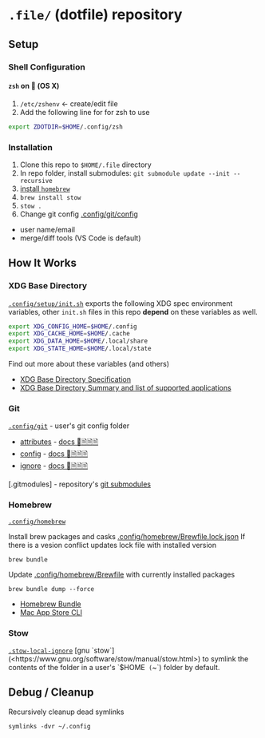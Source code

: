 # `.file/` (dotfile) repository

## Setup

### Shell Configuration

#### `zsh` on 󰀵 (OS X)

1. `/etc/zshenv` <- create/edit file
1. Add the following line for for zsh to use

```sh
export ZDOTDIR=$HOME/.config/zsh
```

### Installation

1. Clone this repo to `$HOME/.file` directory
1. In repo folder, install submodules: `git submodule update --init --recursive`
1. [install `homebrew`](https://docs.brew.sh/Installation)
1. `brew install stow`
1. `stow .`
1. Change git config [.config/git/config](.config/git/config)

- user name/email
- merge/diff tools (VS Code is default)

## How It Works

### XDG Base Directory

[`.config/setup/init.sh`](.config/setup/init.sh) exports the following XDG spec environment variables, other `init.sh` files in this repo **depend** on these variables as well.

```sh
export XDG_CONFIG_HOME=$HOME/.config
export XDG_CACHE_HOME=$HOME/.cache
export XDG_DATA_HOME=$HOME/.local/share
export XDG_STATE_HOME=$HOME/.local/state
```

Find out more about these variables (and others)

- [XDG Base Directory Specification](https://specifications.freedesktop.org/basedir-spec/basedir-spec-latest.html)
- [XDG Base Directory Summary and list of supported applications](https://wiki.archlinux.org/title/XDG_Base_Directory)

### Git

[`.config/git`](.config/git) - user's git config folder

- [attributes](.config/git/attributes) - [docs 📕🗎🗎🗎](https://git-scm.com/docs/gitattributes)
- [config](.config/git/config) - [docs 📕🗎🗎🗎](https://git-scm.com/docs/git-config)
- [ignore](.config/git/ignore) - [docs 📕🗎🗎🗎](https://git-scm.com/docs/gitignore)

[.gitmodules] - repository's [git submodules](https://git-scm.com/docs/submodule)

### Homebrew

[`.config/homebrew`](.config/homebrew)

Install brew packages and casks [.config/homebrew/Brewfile.lock.json](.config/homebrew/Brewfile.lock.json)
If there is a vesion conflict updates lock file with installed version

```console
brew bundle
```

Update [.config/homebrew/Brewfile](.config/homebrew/Brewfile) with currently installed packages

```console
brew bundle dump --force
```

- [Homebrew Bundle](https://github.com/Homebrew/homebrew-bundle)
- [Mac App Store CLI](https://github.com/mas-cli/mas)

### Stow

[`.stow-local-ignore`](.stow-local-ignore`)
[gnu `stow`](<https://www.gnu.org/software/stow/manual/stow.html>) to symlink the contents of the folder in a user's `$HOME` (`~`) folder by default.

## Debug / Cleanup

Recursively cleanup dead symlinks

```console
symlinks -dvr ~/.config
```
